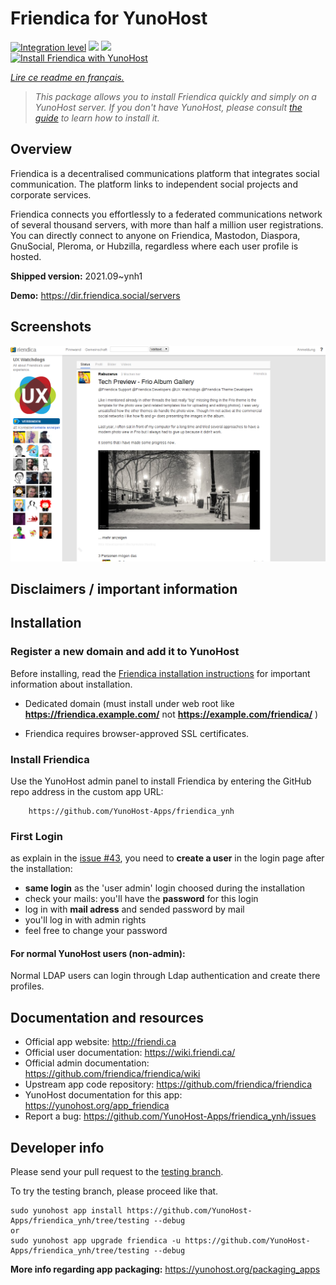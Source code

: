 <!--
N.B.: This README was automatically generated by https://github.com/YunoHost/apps/tree/master/tools/README-generator
It shall NOT be edited by hand.
-->

# Friendica for YunoHost

[![Integration level](https://dash.yunohost.org/integration/friendica.svg)](https://dash.yunohost.org/appci/app/friendica) ![](https://ci-apps.yunohost.org/ci/badges/friendica.status.svg) ![](https://ci-apps.yunohost.org/ci/badges/friendica.maintain.svg)  
[![Install Friendica with YunoHost](https://install-app.yunohost.org/install-with-yunohost.svg)](https://install-app.yunohost.org/?app=friendica)

*[Lire ce readme en français.](./README_fr.md)*

> *This package allows you to install Friendica quickly and simply on a YunoHost server.
If you don't have YunoHost, please consult [the guide](https://yunohost.org/#/install) to learn how to install it.*

## Overview

Friendica is a decentralised communications platform that integrates social communication. The platform links to independent social projects and corporate services.

Friendica connects you effortlessly to a federated communications network of several thousand servers, with more than half a million user registrations. You can directly connect to anyone on Friendica, Mastodon, Diaspora, GnuSocial, Pleroma, or Hubzilla, regardless where each user profile is hosted.

**Shipped version:** 2021.09~ynh1

**Demo:** https://dir.friendica.social/servers

## Screenshots

![](./doc/screenshots/friendica-vier-profile.png)

## Disclaimers / important information

## Installation

### Register a new domain and add it to YunoHost

Before installing, read the [Friendica installation instructions](https://github.com/friendica/friendica/blob/develop/doc/Install.md) for important information about installation.

- Dedicated domain (must install under web root like **https://friendica.example.com/** not **https://example.com/friendica/** )

- Friendica requires browser-approved SSL certificates.

### Install Friendica
Use the YunoHost admin panel to install Friendica by entering the GitHub repo address in the custom app URL:

		https://github.com/YunoHost-Apps/friendica_ynh

### First Login
as explain in the [issue #43](https://github.com/YunoHost-Apps/friendica_ynh/issues/43), 
you need to **create a user** in the login page after the installation:
- **same login** as the 'user admin' login choosed during the installation
- check your mails: you'll have the **password** for this login
- log in with **mail adress** and sended password by mail
- you'll log in with admin rights
- feel free to change your password
 
#### For normal YunoHost users (non-admin):
Normal LDAP users can login through Ldap authentication and create there profiles.

## Documentation and resources

* Official app website: http://friendi.ca
* Official user documentation: https://wiki.friendi.ca/
* Official admin documentation: https://github.com/friendica/friendica/wiki
* Upstream app code repository: https://github.com/friendica/friendica
* YunoHost documentation for this app: https://yunohost.org/app_friendica
* Report a bug: https://github.com/YunoHost-Apps/friendica_ynh/issues

## Developer info

Please send your pull request to the [testing branch](https://github.com/YunoHost-Apps/friendica_ynh/tree/testing).

To try the testing branch, please proceed like that.
```
sudo yunohost app install https://github.com/YunoHost-Apps/friendica_ynh/tree/testing --debug
or
sudo yunohost app upgrade friendica -u https://github.com/YunoHost-Apps/friendica_ynh/tree/testing --debug
```

**More info regarding app packaging:** https://yunohost.org/packaging_apps
